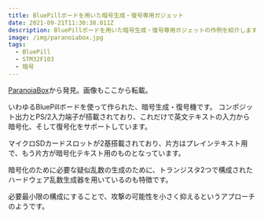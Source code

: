 ```yaml
---
title: BluePillボードを用いた暗号生成・復号専用ガジェット
date: 2021-09-21T11:30:38.011Z
description: BluePillボードを用いた暗号生成・復号専用ガジェットの作例を紹介します。
image: /img/paranoiabox.jpg
tags:
  - BluePill
  - STM32F103
  - 暗号
---
```

[ParanoiaBox](https://hackaday.io/project/170522-paranoiabox)から発見。画像もここから転載。

いわゆるBluePillボードを使って作られた、暗号生成・復号機です。
コンポジット出力とPS/2入力端子が搭載されており、これだけで英文テキストの入力から暗号化、そして復号化をサポートしています。

マイクロSDカードスロットが2基搭載されており、片方はプレインテキスト用で、もう片方が暗号化テキスト用のものとなっています。

暗号化のために必要な疑似乱数の生成のために、トランジスタ2つで構成されたハードウェア乱数生成器を用いているのも特徴です。

必要最小限の構成にすることで、攻撃の可能性を小さく抑えるというアプローチのようです。
